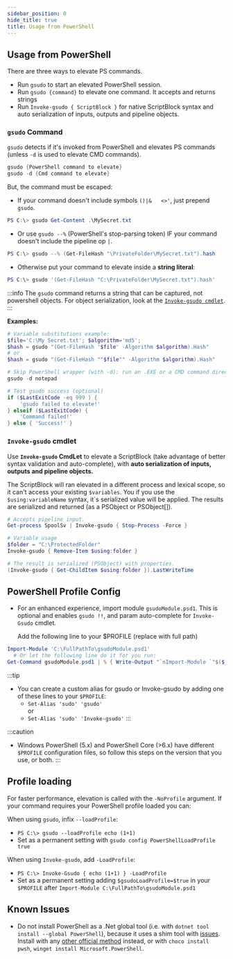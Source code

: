 ```yaml
---
sidebar_position: 0
hide_title: true
title: Usage from PowerShell
---
```

## Usage from PowerShell

There are three ways to elevate PS commands.
- Run `gsudo` to start an elevated PowerShell session.
- Run `gsudo {command}` to elevate one command. It accepts and returns strings
- Run `Invoke-gsudo { ScriptBlock }` for native ScriptBlock syntax and auto serialization of inputs, outputs and pipeline objects.

### `gsudo` Command

`gsudo` detects if it's invoked from PowerShell and elevates PS commands (unless `-d` is used to elevate CMD commands). 

```powershell
gsudo {PowerShell command to elevate} 
gsudo -d {Cmd command to elevate} 
```

But, the command must be escaped:

- If your command doesn't include symbols `()|&   <>'`, just prepend `gsudo`. 

```powershell
PS C:\> gsudo Get-Content .\MySecret.txt
```

- Or use `gsudo --%` (PowerShell's stop-parsing token) IF your command doesn't include the pipeline op `|`. 

``` powershell
PS C:\> gsudo --% (Get-FileHash "\PrivateFolder\MySecret.txt").hash
```

- Otherwise put your command to elevate inside a **string literal**:

``` powershell
PS C:\> gsudo '(Get-FileHash "C:\PrivateFolder\MySecret.txt").hash'
```

:::info
The `gsudo` command returns a string that can be captured, not powershell objects. For object serialization, look at the [`Invoke-gsudo cmdlet`](#invoke-gsudo-cmdlet).
:::

**Examples:**

``` powershell
# Variable substitutions example:
$file='C:\My Secret.txt'; $algorithm='md5';
$hash = gsudo "(Get-FileHash '$file' -Algorithm $algorithm).Hash"
# or 
$hash = gsudo "(Get-FileHash ""$file"" -Algorithm $algorithm).Hash"

# Skip PowerShell wrapper (with -d): run an .EXE or a CMD command directly (optional, faster)
gsudo -d notepad 

# Test gsudo success (optional)
if ($LastExitCode -eq 999 ) {
    'gsudo failed to elevate!'
} elseif ($LastExitCode) {
    'Command failed!'
} else { 'Success!' }
```

### `Invoke-gsudo` cmdlet

Use **`Invoke-gsudo` CmdLet** to elevate a ScriptBlock (take advantage of better syntax validation and auto-complete), with **auto serialization of inputs, outputs and pipeline objects.**

   The ScriptBlock will ran elevated in a different process and lexical scope, so it can't access your existing `$variables`. You if you use the `$using:variableName` syntax, it´s serialized value will be applied. The results are serialized and returned (as a PSObject or PSObject[]).

``` powershell
# Accepts pipeline input.
Get-process SpoolSv | Invoke-gsudo { Stop-Process -Force }

# Variable usage
$folder = "C:\ProtectedFolder"
Invoke-gsudo { Remove-Item $using:folder }

# The result is serialized (PSObject) with properties.
(Invoke-gsudo { Get-ChildItem $using:folder }).LastWriteTime
```

## PowerShell Profile Config

- For an enhanced experience, import module `gsudoModule.psd1`. This is optional and enables `gsudo !!`, and param auto-complete for `Invoke-Gsudo` cmdlet. 

  Add the following line to your $PROFILE (replace with full path)
``` powershell
Import-Module 'C:\FullPathTo\gsudoModule.psd1'
  # Or let the following line do it for you run:
Get-Command gsudoModule.psd1 | % { Write-Output "`nImport-Module `"$($_.Source)`"" | Add-Content $PROFILE }
```

:::tip
- You can create a custom alias for gsudo or Invoke-gsudo by adding one of these lines to your `$PROFILE`:
  - `Set-Alias 'sudo' 'gsudo'` <br/>or
  - `Set-Alias 'sudo' 'Invoke-gsudo'`
:::

:::caution
- Windows PowerShell (5.x) and PowerShell Core (>6.x) have different `$PROFILE` configuration files, so follow this steps on the version that you use, or both.
:::

## Profile loading

For faster performance, elevation is called with the `-NoProfile` argument. If your command requires your PowerShell profile loaded you can:

When using `gsudo`, infix `--loadProfile`:
 - `PS C:\> gsudo --loadProfile echo (1+1)`
 - Set as a permanent setting with `gsudo config PowerShellLoadProfile true`

When using `Invoke-gsudo`, add `-LoadProfile`:
 - `PS C:\> Invoke-Gsudo { echo (1+1) } -LoadProfile`
 - Set as a permanent setting adding `$gsudoLoadProfile=$true` in your `$PROFILE` after `Import-Module C:\FullPathTo\gsudoModule.psd1`

## Known Issues

- Do not install PowerShell as a .Net global tool (i.e. with `dotnet tool install --global PowerShell`), because it uses a shim tool with [issues](https://github.com/PowerShell/PowerShell/issues/11747). Install with any [other official method](https://docs.microsoft.com/en-us/powershell/scripting/install/installing-powershell-on-windows) instead, or with `choco install pwsh`, `winget install Microsoft.PowerShell`.
